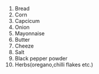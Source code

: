 1) Bread
2) Corn
3) Capcicum
4) Onion
5) Mayonnaise
6) Butter
7) Cheeze
8) Salt
9) Black pepper powder
10) Herbs(oregano,chilli flakes etc.)